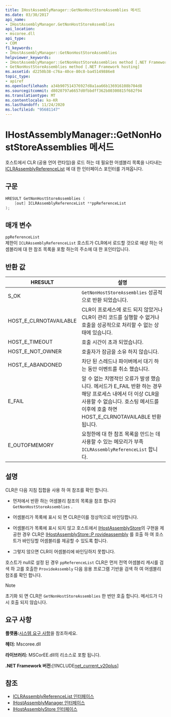 ```yaml
---
title: IHostAssemblyManager::GetNonHostStoreAssemblies 메서드
ms.date: 03/30/2017
api_name:
- IHostAssemblyManager.GetNonHostStoreAssemblies
api_location:
- mscoree.dll
api_type:
- COM
f1_keywords:
- IHostAssemblyManager::GetNonHostStoreAssemblies
helpviewer_keywords:
- IHostAssemblyManager::GetNonHostStoreAssemblies method [.NET Framework hosting]
- GetNonHostStoreAssemblies method [.NET Framework hosting]
ms.assetid: d2250b38-c76a-40ce-80c8-ba45149886e8
topic_type:
- apiref
ms.openlocfilehash: a34b907514376927d8a1aa66b136916108b704d8
ms.sourcegitcommit: d8020797a6657d0fbbdff362b80300815f682f94
ms.translationtype: MT
ms.contentlocale: ko-KR
ms.lasthandoff: 11/24/2020
ms.locfileid: "95681147"
---
```

# <a name="ihostassemblymanagergetnonhoststoreassemblies-method"></a>IHostAssemblyManager::GetNonHostStoreAssemblies 메서드

호스트에서 CLR (공용 언어 런타임)을 로드 하는 데 필요한 어셈블리 목록을 나타내는 [ICLRAssemblyReferenceList](iclrassemblyreferencelist-interface.md) 에 대 한 인터페이스 포인터를 가져옵니다.  
  
## <a name="syntax"></a>구문  
  
```cpp  
HRESULT GetNonHostStoreAssemblies (  
    [out] ICLRAssemblyReferenceList **ppReferenceList  
);  
```  
  
## <a name="parameters"></a>매개 변수  

 `ppReferenceList`  
 제한이 `ICLRAssemblyReferenceList` 호스트가 CLR에서 로드할 것으로 예상 하는 어셈블리에 대 한 참조 목록을 포함 하는의 주소에 대 한 포인터입니다.  
  
## <a name="return-value"></a>반환 값  
  
|HRESULT|설명|  
|-------------|-----------------|  
|S_OK|`GetNonHostStoreAssemblies` 성공적으로 반환 되었습니다.|  
|HOST_E_CLRNOTAVAILABLE|CLR이 프로세스에 로드 되지 않았거나 CLR이 관리 코드를 실행할 수 없거나 호출을 성공적으로 처리할 수 없는 상태에 있습니다.|  
|HOST_E_TIMEOUT|호출 시간이 초과 되었습니다.|  
|HOST_E_NOT_OWNER|호출자가 잠금을 소유 하지 않습니다.|  
|HOST_E_ABANDONED|차단 된 스레드나 파이버에서 대기 하는 동안 이벤트를 취소 했습니다.|  
|E_FAIL|알 수 없는 치명적인 오류가 발생 했습니다. 메서드가 E_FAIL 반환 하는 경우 해당 프로세스 내에서 더 이상 CLR을 사용할 수 없습니다. 호스팅 메서드를 이후에 호출 하면 HOST_E_CLRNOTAVAILABLE 반환 됩니다.|  
|E_OUTOFMEMORY|요청한에 대 한 참조 목록을 만드는 데 사용할 수 있는 메모리가 부족 `ICLRAssemblyReferenceList` 합니다.|  
  
## <a name="remarks"></a>설명  

 CLR은 다음 지침 집합을 사용 하 여 참조를 확인 합니다.  
  
- 먼저에서 반환 하는 어셈블리 참조의 목록을 참조 합니다 `GetNonHostStoreAssemblies` .  
  
- 어셈블리가 목록에 표시 되 면 CLR은이를 정상적으로 바인딩합니다.  
  
- 어셈블리가 목록에 표시 되지 않고 호스트에서 [IHostAssemblyStore](ihostassemblystore-interface.md)의 구현을 제공한 경우 CLR은 [IHostAssemblyStore::P rovideassembly](ihostassemblystore-provideassembly-method.md) 를 호출 하 여 호스트가 바인딩할 어셈블리를 제공할 수 있도록 합니다.  
  
- 그렇지 않으면 CLR이 어셈블리에 바인딩하지 못합니다.  
  
 호스트가 null로 설정 된 경우 `ppReferenceList` CLR은 먼저 전역 어셈블리 캐시를 검색 하 고를 호출한 `ProvideAssembly` 다음 응용 프로그램 기반을 검색 하 여 어셈블리 참조를 확인 합니다.  
  
> [!NOTE]
> 초기화 되 면 CLR은 `GetNonHostStoreAssemblies` 한 번만 호출 합니다. 메서드가 다시 호출 되지 않습니다.  
  
## <a name="requirements"></a>요구 사항  

 **플랫폼:**[시스템 요구 사항](../../get-started/system-requirements.md)을 참조하세요.  
  
 **헤더:** Mscoree.dll  
  
 **라이브러리:** MSCorEE.dll의 리소스로 포함 됩니다.  
  
 **.NET Framework 버전:**[!INCLUDE[net_current_v20plus](../../../../includes/net-current-v20plus-md.md)]  
  
## <a name="see-also"></a>참조

- [ICLRAssemblyReferenceList 인터페이스](iclrassemblyreferencelist-interface.md)
- [IHostAssemblyManager 인터페이스](ihostassemblymanager-interface.md)
- [IHostAssemblyStore 인터페이스](ihostassemblystore-interface.md)

